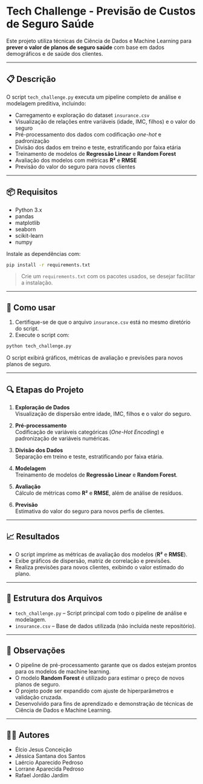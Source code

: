 
# Tech Challenge - Previsão de Custos de Seguro Saúde

Este projeto utiliza técnicas de Ciência de Dados e Machine Learning para **prever o valor de planos de seguro saúde** com base em dados demográficos e de saúde dos clientes.

---

## 📋 Descrição

O script `tech_challenge.py` executa um pipeline completo de análise e modelagem preditiva, incluindo:

- Carregamento e exploração do dataset `insurance.csv`
- Visualização de relações entre variáveis (idade, IMC, filhos) e o valor do seguro
- Pré-processamento dos dados com codificação *one-hot* e padronização
- Divisão dos dados em treino e teste, estratificando por faixa etária
- Treinamento de modelos de **Regressão Linear** e **Random Forest**
- Avaliação dos modelos com métricas **R²** e **RMSE**
- Previsão do valor do seguro para novos clientes

---

## 📦 Requisitos

- Python 3.x  
- pandas  
- matplotlib  
- seaborn  
- scikit-learn  
- numpy  

Instale as dependências com:

```bash
pip install -r requirements.txt
```

> Crie um `requirements.txt` com os pacotes usados, se desejar facilitar a instalação.

---

## 🚀 Como usar

1. Certifique-se de que o arquivo `insurance.csv` está no mesmo diretório do script.
2. Execute o script com:

```bash
python tech_challenge.py
```

O script exibirá gráficos, métricas de avaliação e previsões para novos planos de seguro.

---

## 🔍 Etapas do Projeto

1. **Exploração de Dados**  
   Visualização de dispersão entre idade, IMC, filhos e o valor do seguro.

2. **Pré-processamento**  
   Codificação de variáveis categóricas (*One-Hot Encoding*) e padronização de variáveis numéricas.

3. **Divisão dos Dados**  
   Separação em treino e teste, estratificando por faixa etária.

4. **Modelagem**  
   Treinamento de modelos de **Regressão Linear** e **Random Forest**.

5. **Avaliação**  
   Cálculo de métricas como **R²** e **RMSE**, além de análise de resíduos.

6. **Previsão**  
   Estimativa do valor do seguro para novos perfis de clientes.

---

## 📈 Resultados

- O script imprime as métricas de avaliação dos modelos (**R²** e **RMSE**).
- Exibe gráficos de dispersão, matriz de correlação e previsões.
- Realiza previsões para novos clientes, exibindo o valor estimado do plano.

---

## 📁 Estrutura dos Arquivos

- `tech_challenge.py` – Script principal com todo o pipeline de análise e modelagem.
- `insurance.csv` – Base de dados utilizada (não incluída neste repositório).

---

## 📝 Observações

- O pipeline de pré-processamento garante que os dados estejam prontos para os modelos de machine learning.
- O modelo **Random Forest** é utilizado para estimar o preço de novos planos de seguro.
- O projeto pode ser expandido com ajuste de hiperparâmetros e validação cruzada.
- Desenvolvido para fins de aprendizado e demonstração de técnicas de Ciência de Dados e Machine Learning.

---

## 👨‍💻 Autores

- Élcio Jesus Conceição
- Jéssica Santana dos Santos  
- Laércio Aparecido Pedroso  
- Lorrane Aparecida Pedroso
- Rafael Jordão Jardim